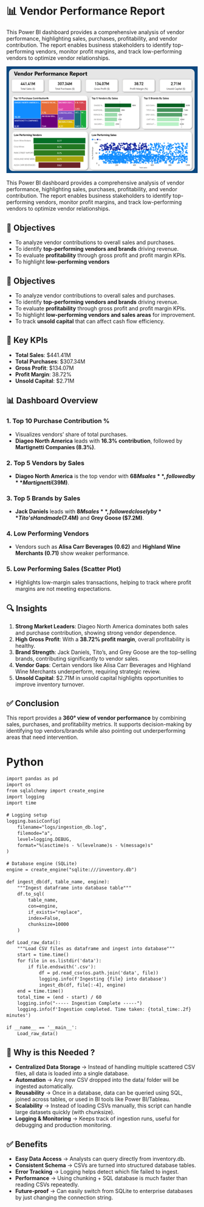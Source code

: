 # 📊 Vendor Performance Report  

This Power BI dashboard provides a comprehensive analysis of vendor performance, highlighting sales, purchases, profitability, and vendor contribution. The report enables business stakeholders to identify top-performing vendors, monitor profit margins, and track low-performing vendors to optimize vendor relationships.  
  
![Vendor Performance Dashboard](https://github.com/Rutvik1429/Vendor_Performance_Analysis-Power_BI-SQL-Python/blob/main/Vendor_performance_report.png)

This Power BI dashboard provides a comprehensive analysis of vendor performance, highlighting sales, purchases, profitability, and vendor contribution. The report enables business stakeholders to identify top-performing vendors, monitor profit margins, and track low-performing vendors to optimize vendor relationships.  

## 🎯 Objectives  
- To analyze vendor contributions to overall sales and purchases.  
- To identify **top-performing vendors and brands** driving revenue.  
- To evaluate **profitability** through gross profit and profit margin KPIs.  
- To highlight **low-performing vendors**


## 🎯 Objectives  
- To analyze vendor contributions to overall sales and purchases.  
- To identify **top-performing vendors and brands** driving revenue.  
- To evaluate **profitability** through gross profit and profit margin KPIs.  
- To highlight **low-performing vendors and sales areas** for improvement.  
- To track **unsold capital** that can affect cash flow efficiency.  


## 📌 Key KPIs  
- **Total Sales**: $441.41M  
- **Total Purchases**: $307.34M  
- **Gross Profit**: $134.07M  
- **Profit Margin**: 38.72%  
- **Unsold Capital**: $2.71M  


## 📊 Dashboard Overview  

### 1. Top 10 Purchase Contribution %  
- Visualizes vendors’ share of total purchases.  
- **Diageo North America** leads with **16.3% contribution**, followed by **Martignetti Companies (8.3%)**.  

### 2. Top 5 Vendors by Sales  
- **Diageo North America** is the top vendor with **$68M sales**, followed by **Martignetti ($39M)**.  

### 3. Top 5 Brands by Sales  
- **Jack Daniels** leads with **$8M sales**, followed closely by **Tito’s Handmade ($7.4M)** and **Grey Goose ($7.2M)**.  

### 4. Low Performing Vendors  
- Vendors such as **Alisa Carr Beverages (0.62)** and **Highland Wine Merchants (0.71)** show weaker performance.  

### 5. Low Performing Sales (Scatter Plot)  
- Highlights low-margin sales transactions, helping to track where profit margins are not meeting expectations.  


## 🔍 Insights  
1. **Strong Market Leaders**: Diageo North America dominates both sales and purchase contribution, showing strong vendor dependence.  
2. **High Gross Profit**: With a **38.72% profit margin**, overall profitability is healthy.  
3. **Brand Strength**: Jack Daniels, Tito’s, and Grey Goose are the top-selling brands, contributing significantly to vendor sales.  
4. **Vendor Gaps**: Certain vendors like Alisa Carr Beverages and Highland Wine Merchants underperform, requiring strategic review.  
5. **Unsold Capital**: $2.71M in unsold capital highlights opportunities to improve inventory turnover.  

## ✅ Conclusion  
This report provides a **360° view of vendor performance** by combining sales, purchases, and profitability metrics. It supports decision-making by identifying top vendors/brands while also pointing out underperforming areas that need intervention.  


# Python 
```
import pandas as pd
import os
from sqlalchemy import create_engine
import logging
import time

# Logging setup
logging.basicConfig(
    filename="logs/ingestion_db.log",
    filemode="a",
    level=logging.DEBUG,
    format="%(asctime)s - %(levelname)s - %(message)s"
)

# Database engine (SQLite)
engine = create_engine("sqlite:///inventory.db")

def ingest_db(df, table_name, engine):
    """Ingest dataframe into database table"""
    df.to_sql(
        table_name,
        con=engine,
        if_exists="replace",
        index=False,
        chunksize=10000
    )

def Load_raw_data():
    """Load CSV files as dataframe and ingest into database"""
    start = time.time()
    for file in os.listdir('data'):
        if file.endswith('.csv'):
            df = pd.read_csv(os.path.join('data', file))
            logging.info(f'Ingesting {file} into database')
            ingest_db(df, file[:-4], engine)
    end = time.time()
    total_time = (end - start) / 60
    logging.info("----- Ingestion Complete -----")
    logging.info(f'Ingestion completed. Time taken: {total_time:.2f} minutes')

if __name__ == '__main__':
    Load_raw_data()
```
## 📌 Why is this Needed ?
- **Centralized Data Storage** → Instead of handling multiple scattered CSV files, all data is loaded into a single database.
- **Automation** → Any new CSV dropped into the data/ folder will be ingested automatically.
- **Reusability** → Once in a database, data can be queried using SQL, joined across tables, or used in BI tools like Power BI/Tableau.
- **Scalability** → Instead of loading CSVs manually, this script can handle large datasets quickly (with chunksize).
- **Logging & Monitoring** → Keeps track of ingestion runs, useful for debugging and production monitoring.
## ✅ Benefits
- **Easy Data Access** → Analysts can query directly from inventory.db.
- **Consistent Schema** → CSVs are turned into structured database tables.
- **Error Tracking** → Logging helps detect which file failed to ingest.
- **Performance** → Using chunking + SQL database is much faster than reading CSVs repeatedly.
- **Future-proof** → Can easily switch from SQLite to enterprise databases by just changing the connection string.

  
